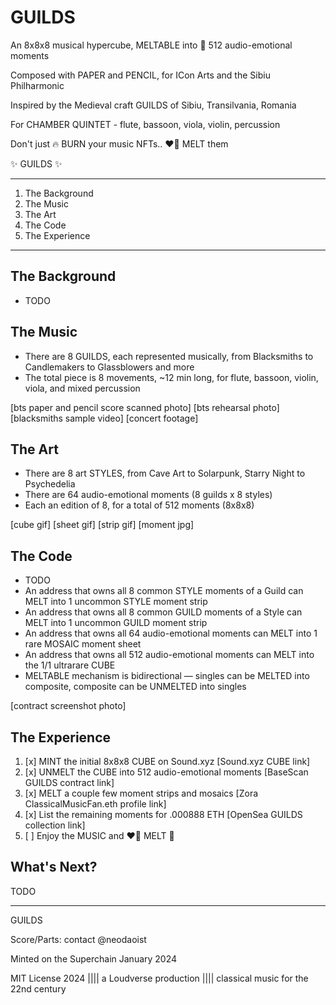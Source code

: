 # GUILDS

An 8x8x8 musical hypercube, MELTABLE into 💙 512 audio-emotional moments

Composed with PAPER and PENCIL, for ICon Arts and the Sibiu Philharmonic

Inspired by the Medieval craft GUILDS of Sibiu, Transilvania, Romania

For CHAMBER QUINTET - flute, bassoon, viola, violin, percussion

Don't just 🔥 BURN your music NFTs.. ❤️‍🔥 MELT them

✨ GUILDS ✨

---

1. The Background
2. The Music
3. The Art
4. The Code
5. The Experience

---

## The Background

- TODO

## The Music

- There are 8 GUILDS, each represented musically, from Blacksmiths to Candlemakers to Glassblowers and more
- The total piece is 8 movements, ~12 min long, for flute, bassoon, violin, viola, and mixed percussion

[bts paper and pencil score scanned photo]
[bts rehearsal photo]
[blacksmiths sample video]
[concert footage]

## The Art

- There are 8 art STYLES, from Cave Art to Solarpunk, Starry Night to Psychedelia
- There are 64 audio-emotional moments (8 guilds x 8 styles)
- Each an edition of 8, for a total of 512 moments (8x8x8)

[cube gif]
[sheet gif]
[strip gif]
[moment jpg]

## The Code

- TODO
- An address that owns all 8 common STYLE moments of a Guild can MELT into 1 uncommon STYLE moment strip
- An address that owns all 8 common GUILD moments of a Style can MELT into 1 uncommon GUILD moment strip
- An address that owns all 64 audio-emotional moments can MELT into 1 rare MOSAIC moment sheet
- An address that owns all 512 audio-emotional moments can MELT into the 1/1 ultrarare CUBE
- MELTABLE mechanism is bidirectional — singles can be MELTED into composite, composite can be UNMELTED into singles

[contract screenshot photo]

## The Experience

1. [x] MINT the initial 8x8x8 CUBE on Sound.xyz [Sound.xyz CUBE link]
2. [x] UNMELT the CUBE into 512 audio-emotional moments [BaseScan GUILDS contract link]
3. [x] MELT a couple few moment strips and mosaics [Zora ClassicalMusicFan.eth profile link]
4. [x] List the remaining moments for .000888 ETH [OpenSea GUILDS collection link]
5. [ ] Enjoy the MUSIC and ❤️‍🔥 MELT 🫠

## What's Next?

TODO

---

GUILDS

Score/Parts: contact @neodaoist

Minted on the Superchain January 2024

MIT License 2024 |||| a Loudverse production |||| classical music for the 22nd century
